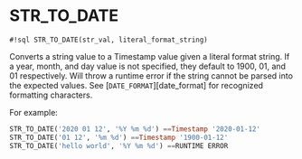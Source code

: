 # STR_TO_DATE


`#!sql STR_TO_DATE(str_val, literal_format_string)`

Converts a string value to a Timestamp value given a
literal format string. If a year, month, and day value is
not specified, they default to 1900, 01, and 01
respectively. Will throw a runtime error if the string
cannot be parsed into the expected values. See [`DATE_FORMAT`][date_format]
for recognized formatting characters.

For example:

```sql
STR_TO_DATE('2020 01 12', '%Y %m %d') ==Timestamp '2020-01-12'
STR_TO_DATE('01 12', '%m %d') ==Timestamp '1900-01-12'
STR_TO_DATE('hello world', '%Y %m %d') ==RUNTIME ERROR
```

